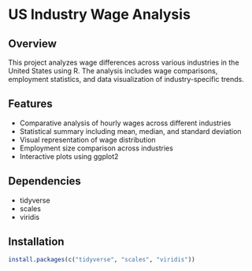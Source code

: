 # US Industry Wage Analysis

## Overview
This project analyzes wage differences across various industries in the United States using R. The analysis includes wage comparisons, employment statistics, and data visualization of industry-specific trends.

## Features
- Comparative analysis of hourly wages across different industries
- Statistical summary including mean, median, and standard deviation
- Visual representation of wage distribution
- Employment size comparison across industries
- Interactive plots using ggplot2

## Dependencies
- tidyverse
- scales
- viridis

## Installation
```r
install.packages(c("tidyverse", "scales", "viridis"))
